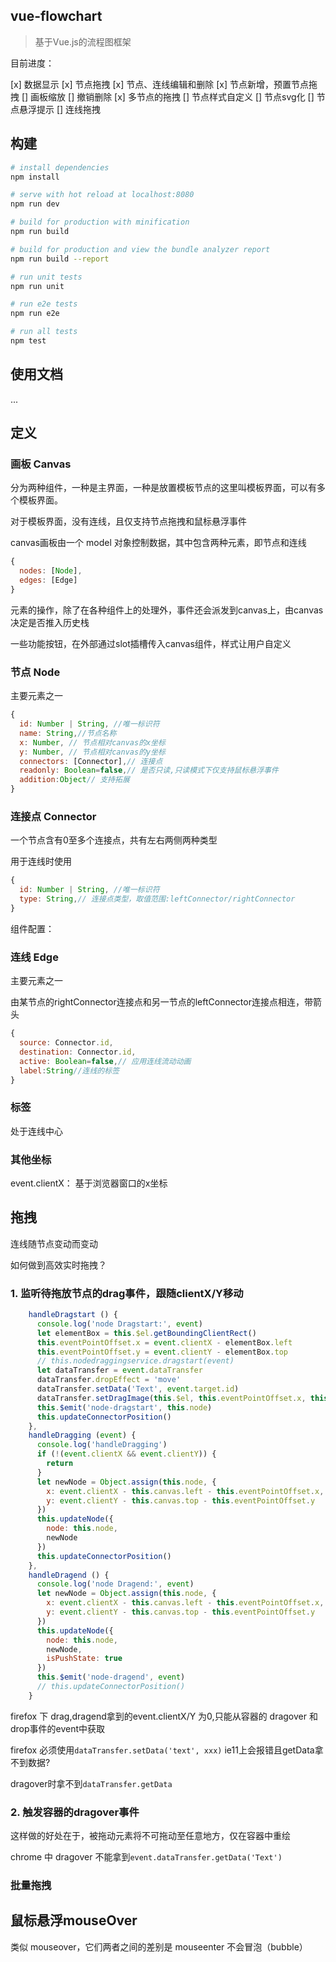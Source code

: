 ## vue-flowchart

> 基于Vue.js的流程图框架

目前进度：

[x] 数据显示
[x] 节点拖拽
[x] 节点、连线编辑和删除
[x] 节点新增，预置节点拖拽
[] 画板缩放
[] 撤销删除
[x] 多节点的拖拽
[] 节点样式自定义
[] 节点svg化
[] 节点悬浮提示
[] 连线拖拽

## 构建

``` bash
# install dependencies
npm install

# serve with hot reload at localhost:8080
npm run dev

# build for production with minification
npm run build

# build for production and view the bundle analyzer report
npm run build --report

# run unit tests
npm run unit

# run e2e tests
npm run e2e

# run all tests
npm test
```
## 使用文档

...

## 定义

### 画板 Canvas

分为两种组件，一种是主界面，一种是放置模板节点的这里叫模板界面，可以有多个模板界面。

对于模板界面，没有连线，且仅支持节点拖拽和鼠标悬浮事件

canvas画板由一个 model 对象控制数据，其中包含两种元素，即节点和连线

```javascript
{
  nodes: [Node],
  edges: [Edge]
}
```

元素的操作，除了在各种组件上的处理外，事件还会派发到canvas上，由canvas决定是否推入历史栈

一些功能按钮，在外部通过slot插槽传入canvas组件，样式让用户自定义

### 节点 Node

主要元素之一

```js
{
  id: Number | String, //唯一标识符
  name: String,//节点名称
  x: Number, // 节点相对canvas的x坐标
  y: Number, // 节点相对canvas的y坐标
  connectors: [Connector],// 连接点
  readonly: Boolean=false,// 是否只读,只读模式下仅支持鼠标悬浮事件
  addition:Object// 支持拓展
}
```

### 连接点 Connector

一个节点含有0至多个连接点，共有左右两侧两种类型

用于连线时使用

```javascript
{
  id: Number | String, //唯一标识符
  type: String,// 连接点类型，取值范围:leftConnector/rightConnector
}
```

组件配置：


### 连线 Edge

主要元素之一

由某节点的rightConnector连接点和另一节点的leftConnector连接点相连，带箭头

```javascript
{
  source: Connector.id,
  destination: Connector.id,
  active: Boolean=false,// 应用连线流动动画
  label:String//连线的标签
}
```

### 标签 

处于连线中心

### 其他坐标

event.clientX： 基于浏览器窗口的x坐标



## 拖拽

连线随节点变动而变动

如何做到高效实时拖拽？

### 1. 监听待拖放节点的drag事件，跟随clientX/Y移动

```js
    handleDragstart () {
      console.log('node Dragstart:', event)
      let elementBox = this.$el.getBoundingClientRect()
      this.eventPointOffset.x = event.clientX - elementBox.left
      this.eventPointOffset.y = event.clientY - elementBox.top
      // this.nodedraggingservice.dragstart(event)
      let dataTransfer = event.dataTransfer
      dataTransfer.dropEffect = 'move'
      dataTransfer.setData('Text', event.target.id)
      dataTransfer.setDragImage(this.$el, this.eventPointOffset.x, this.eventPointOffset.y)
      this.$emit('node-dragstart', this.node)
      this.updateConnectorPosition()
    },
    handleDragging (event) {
      console.log('handleDragging')
      if (!(event.clientX && event.clientY)) {
        return
      }
      let newNode = Object.assign(this.node, {
        x: event.clientX - this.canvas.left - this.eventPointOffset.x,
        y: event.clientY - this.canvas.top - this.eventPointOffset.y
      })
      this.updateNode({
        node: this.node,
        newNode
      })
      this.updateConnectorPosition()
    },
    handleDragend () {
      console.log('node Dragend:', event)
      let newNode = Object.assign(this.node, {
        x: event.clientX - this.canvas.left - this.eventPointOffset.x,
        y: event.clientY - this.canvas.top - this.eventPointOffset.y
      })
      this.updateNode({
        node: this.node,
        newNode,
        isPushState: true
      })
      this.$emit('node-dragend', event)
      // this.updateConnectorPosition()
    }
```
firefox 下 drag,dragend拿到的event.clientX/Y 为0,只能从容器的 dragover 和drop事件的event中获取

firefox 必须使用`dataTransfer.setData('text', xxx)` ie11上会报错且getData拿不到数据?

dragover时拿不到`dataTransfer.getData`

### 2. 触发容器的dragover事件

这样做的好处在于，被拖动元素将不可拖动至任意地方，仅在容器中重绘 

chrome 中 dragover 不能拿到`event.dataTransfer.getData('Text')`

### 批量拖拽

## 鼠标悬浮mouseOver

类似 mouseover，它们两者之间的差别是 mouseenter 不会冒泡（bubble）
